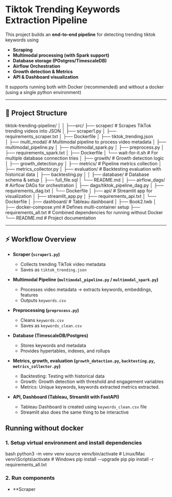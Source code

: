 # Tiktok Trending Keywords Extraction Pipeline

This project builds an **end-to-end pipeline** for detecting trending tiktok keywords using
- **Scraping**
- **Multimodal processing (with Spark support)**
- **Database storage (POstgres/TimescaleDB)**
- **Airflow Orchestration**
- **Growth detection & Metrics**
- **API & Dashboard visualization**

It supports running both with Docker (recommended) and without a docker (using a single python environment)
 
----

## 📂 Project Structure

tiktok-trending-pipeline/
│
│
├──src/
    ├── scraper/                # Scrapes TikTok trending videos into JSON
    │   ├── scraper1.py
    │   ├── requirements_scraper.txt
    │   ├── Dockerfile
    │   ├── tiktok_trending.json      
    │
    ├── multi_modal/            # Multimodal pipeline to process video metadata
    │   ├── multimodal_pipeline.py
    │   ├── multimodal_spark.py
    │   ├── preprocess.py
    │   ├── requirements_spark.txt
    │   ├── Dockerfile
    │   └── wait-for-it.sh      # For multiple database connection tries
    │
    ├── growth/                 # Growth detection logic
    │   ├── growth_detection.py
    │
    ├── metrics/                # Pipeline metrics collection
    │   ├── metrics_collector.py
    │
    ├── evaluation/                # Backtesting evaluation with historical data
    │   ├── backtesting.py
    │
    │
    ├── database/               # Database schema & setup
    │   ├── full_file.sql
    │   └── README.md
    │
    ├── airflow_dags/           # Airflow DAGs for orchestration
    │   ├── dags/tiktok_pipeline_dag.py
    │   ├── requirements_dag.txt
    │   └── Dockerfile
    │
    ├── api/                    # Streamlit app for visualization
    │   ├── streamlit_app.py
    │   ├── requirements_api.txt
    │   └── Dockerfile
    │
    ├── dashboard/                    # Tableau dashboard
    │   ├── Book2.twb
│
├── docker-compose.yml      # Defines multi-container setup
├── requirements_all.txt    # Combined dependencies for running without Docker
└── README.md               # Project documentation

--- 


## ⚡ Workflow Overview

- **Scraper (`scraper1.py`)**
  - Collects trending TikTok video metadata
  - Saves as `tiktok_trending.json`

- **Multimodal Pipeline (`multimodal_pipeline.py` / `multimodal_spark.py`)**
  - Processes video metadata → extracts keywords, embeddings, features
  - Outputs `keywords.csv`

- **Preprocessing (`preprocess.py`)**
  - Cleans `keywords.csv`
  - Saves as `keywords_clean.csv`

- **Database (TimescaleDB/Postgres)**
  - Stores keywords and metadata
  - Provides hypertables, indexes, and rollups

- **Metrics, growth, evaluation (`growth_detection.py`, `backtesting.py`, `metrics_collector.py`)**
  - Backtesting: Testing with historical data
  - Growth: Growth detection with threshold and engagement variables
  - Metrics: Unique keywords, keywords extracted metrics extracted.

- **API, Dashboard (Tableau, Streamlit with FastAPI)**
  - Tableau Dashboard is created using `keywords_clean.csv` file
  - Streamlit also does the same thing to be interactive




## Running without docker

### 1. Setup virtual environment and install dependencies
bash
python3 -m venv venv
source venv/bin/activate    # Linux/Mac
venv\Scripts\activate       # Windows
pip install --upgrade pip
pip install -r requirements_all.txt

### 2. Run components
- **Scraper
    
